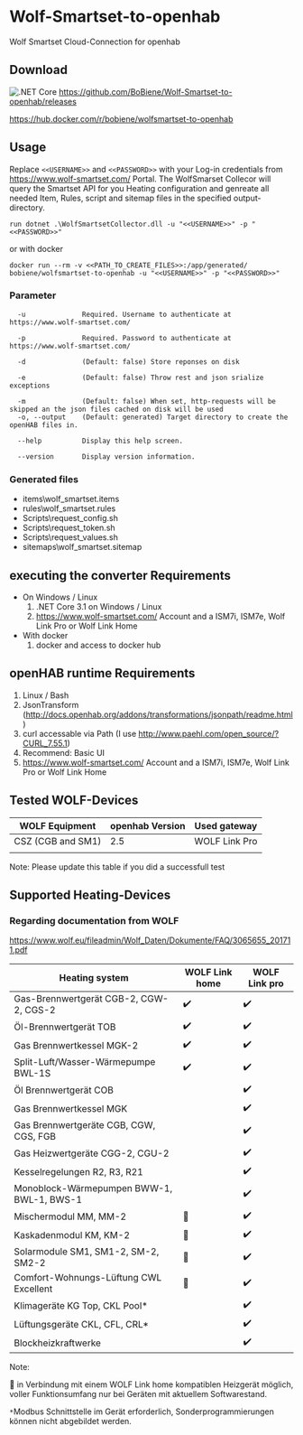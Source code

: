 # Wolf-Smartset-to-openhab
Wolf Smartset Cloud-Connection for openhab

## Download
![.NET Core](https://github.com/BoBiene/Wolf-Smartset-to-openhab/workflows/.NET%20Core/badge.svg)
https://github.com/BoBiene/Wolf-Smartset-to-openhab/releases

https://hub.docker.com/r/bobiene/wolfsmartset-to-openhab
## Usage 

Replace ```<<USERNAME>>``` and ```<<PASSWORD>>``` with your Log-in credentials from https://www.wolf-smartset.com/ Portal.
The WolfSmarset Collecor will query the Smartset API for you Heating configuration and genreate all needed Item, Rules, script and sitemap files in the specified output-directory.

```
run dotnet .\WolfSmartsetCollector.dll -u "<<USERNAME>>" -p "<<PASSWORD>>"
```

or with docker

```
docker run --rm -v <<PATH_TO_CREATE_FILES>>:/app/generated/ bobiene/wolfsmartset-to-openhab -u "<<USERNAME>>" -p "<<PASSWORD>>"
```

### Parameter
```
  -u              Required. Username to authenticate at https://www.wolf-smartset.com/

  -p              Required. Password to authenticate at https://www.wolf-smartset.com/

  -d              (Default: false) Store reponses on disk

  -e              (Default: false) Throw rest and json srialize exceptions

  -m              (Default: false) When set, http-requests will be skipped an the json files cached on disk will be used
  -o, --output    (Default: generated) Target directory to create the openHAB files in.

  --help          Display this help screen.

  --version       Display version information.
```

### Generated files

* items\wolf_smartset.items
* rules\wolf_smartset.rules
* Scripts\request_config.sh
* Scripts\request_token.sh
* Scripts\request_values.sh
* sitemaps\wolf_smartset.sitemap

## executing the converter Requirements
  
  - On Windows / Linux
    1. .NET Core 3.1 on Windows / Linux
    2. https://www.wolf-smartset.com/ Account and a ISM7i, ISM7e, Wolf Link Pro or Wolf Link Home
  - With docker
    1. docker and access to docker hub

## openHAB runtime Requirements
  1. Linux / Bash
  2. JsonTransform (http://docs.openhab.org/addons/transformations/jsonpath/readme.html)
  3. curl accessable via Path (I use http://www.paehl.com/open_source/?CURL_7.55.1)
  4. Recommend: Basic UI
  5. https://www.wolf-smartset.com/ Account and a ISM7i, ISM7e, Wolf Link Pro or Wolf Link Home

## Tested WOLF-Devices

| WOLF Equipment    | openhab Version | Used gateway  |
|-------------------|-----------------|---------------|
| CSZ (CGB and SM1) | 2.5             | WOLF Link Pro |
|                   |                 |               |

Note: Please update this table if you did a successfull test

## Supported Heating-Devices

### Regarding documentation from WOLF
https://www.wolf.eu/fileadmin/Wolf_Daten/Dokumente/FAQ/3065655_201711.pdf

| Heating system                            | WOLF Link home        | WOLF Link pro      |
|-------------------------------------------|-----------------------|--------------------|
| Gas-Brennwertgerät CGB-2, CGW-2, CGS-2    | :heavy_check_mark:    | :heavy_check_mark: |
| Öl-Brennwertgerät TOB                     | :heavy_check_mark:    | :heavy_check_mark: |
| Gas Brennwertkessel MGK-2                 | :heavy_check_mark:    | :heavy_check_mark: |
| Split-Luft/Wasser-Wärmepumpe BWL-1S       | :heavy_check_mark:    | :heavy_check_mark: |
| Öl Brennwertgerät COB                     |                       | :heavy_check_mark: |
| Gas Brennwertkessel MGK                   |                       | :heavy_check_mark: |
| Gas Brennwertgeräte CGB, CGW, CGS, FGB    |                       | :heavy_check_mark: |
| Gas Heizwertgeräte CGG-2, CGU-2           |                       | :heavy_check_mark: |
| Kesselregelungen R2, R3, R21              |                       | :heavy_check_mark: |
| Monoblock-Wärmepumpen BWW-1, BWL-1, BWS-1 |                       | :heavy_check_mark: |
| Mischermodul MM, MM-2                     | :black_square_button: | :heavy_check_mark: |
| Kaskadenmodul KM, KM-2                    | :black_square_button: | :heavy_check_mark: |
| Solarmodule SM1, SM1-2, SM-2, SM2-2       | :black_square_button: | :heavy_check_mark: |
| Comfort-Wohnungs-Lüftung CWL Excellent    | :black_square_button: | :heavy_check_mark: |
| Klimageräte KG Top, CKL Pool*             |                       | :heavy_check_mark: |
| Lüftungsgeräte CKL, CFL, CRL*             |                       | :heavy_check_mark: |
| Blockheizkraftwerke                       |                       | :heavy_check_mark: |

Note: 

:black_square_button: in Verbindung mit einem WOLF Link home kompatiblen Heizgerät möglich,
voller Funktionsumfang nur bei Geräten mit aktuellem Softwarestand.

``` * ```Modbus Schnittstelle im Gerät erforderlich,
Sonderprogrammierungen können nicht abgebildet werden.
